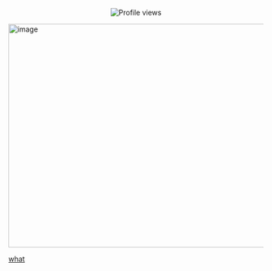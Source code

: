 <p align="center">
  <img src="https://komarev.com/ghpvc/?username=Iimbus&label=yo+lunacy&color=F3EECD&style=flat" alt="Profile views"/>
</p>

<img width="735" height="441" alt="image" src="https://github.com/user-attachments/assets/09f8b4d2-5473-403b-8bde-f46fa2f4d9f1" />

[what](https://docs.google.com/document/d/1FufzyW8OAQeWEjzJEuRBnlB9mAhXNfd1S8X5p0WMMqg/edit?tab=t.0)
